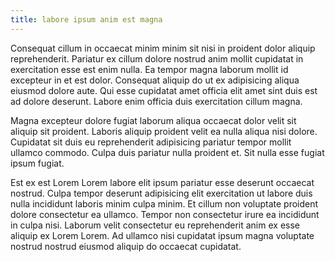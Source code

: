 ```yaml
---
title: labore ipsum anim est magna
---
```


Consequat cillum in occaecat minim minim sit nisi in proident dolor aliquip reprehenderit. Pariatur ex cillum dolore nostrud anim mollit cupidatat in exercitation esse est enim nulla. Ea tempor magna laborum mollit id excepteur in et est dolor. Consequat aliquip do ut ex adipisicing aliqua eiusmod dolore aute. Qui esse cupidatat amet officia elit amet sint duis est ad dolore deserunt. Labore enim officia duis exercitation cillum magna.

Magna excepteur dolore fugiat laborum aliqua occaecat dolor velit sit aliquip sit proident. Laboris aliquip proident velit ea nulla aliqua nisi dolore. Cupidatat sit duis eu reprehenderit adipisicing pariatur tempor mollit ullamco commodo. Culpa duis pariatur nulla proident et. Sit nulla esse fugiat ipsum fugiat.

Est ex est Lorem Lorem labore elit ipsum pariatur esse deserunt occaecat nostrud. Culpa tempor deserunt adipisicing elit exercitation ut labore duis nulla incididunt laboris minim culpa minim. Et cillum non voluptate proident dolore consectetur ea ullamco. Tempor non consectetur irure ea incididunt in culpa nisi. Laborum velit consectetur eu reprehenderit anim ex esse aliquip ex Lorem Lorem. Ad ullamco nisi cupidatat ipsum magna voluptate nostrud nostrud eiusmod aliquip do occaecat cupidatat.